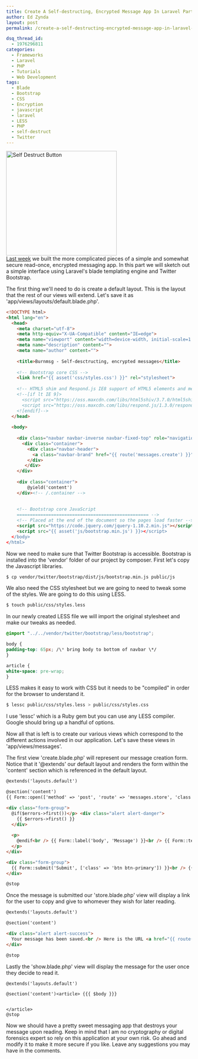 ```yaml
---
title: Create A Self-destructing, Encrypted Message App In Laravel Part 2
author: Ed Zynda
layout: post
permalink: /create-a-self-destructing-encrypted-message-app-in-laravel-part-2/

dsq_thread_id:
  - 1976296811
categories:
  - Frameworks
  - Laravel
  - PHP
  - Tutorials
  - Web Development
tags:
  - Blade
  - Bootstrap
  - CSS
  - Encryption
  - javascript
  - laravel
  - LESS
  - PHP
  - self-destruct
  - Twitter
---
```

[<img src="http://www.edzynda.com/media/self-destruct-button-300x284.jpg" alt="Self Destruct Button" width="300" height="284" class="alignright size-medium wp-image-570" />][1]  
<a href="http://www.edzynda.com/create-a-self-destructing-encrypted-message-app-in-laravel-part-1/" title="Create A Self-destructing, Encrypted Message App In Laravel Part 1" target="_blank">Last week</a> we built the more complicated pieces of a simple and somewhat secure read-once, encrypted messaging app. In this part we will sketch out a simple interface using Laravel's blade templating engine and Twitter Bootstrap.

The first thing we'll need to do is create a default layout. This is the layout that the rest of our views will extend. Let's save it as 'app/views/layouts/default.blade.php'.

```html
<!DOCTYPE html>
<html lang="en">
  <head>
    <meta charset="utf-8">
    <meta http-equiv="X-UA-Compatible" content="IE=edge">
    <meta name="viewport" content="width=device-width, initial-scale=1.0">
    <meta name="description" content="">
    <meta name="author" content="">
 
    <title>Burnmsg - Self-desctructing, encrypted messages</title>
 
    <!-- Bootstrap core CSS -->
    <link href="{{ asset('css/styles.css') }}" rel="stylesheet">
 
    <!-- HTML5 shim and Respond.js IE8 support of HTML5 elements and media queries -->
    <!--[if lt IE 9]>
      <script src="https://oss.maxcdn.com/libs/html5shiv/3.7.0/html5shiv.js"></script>
      <script src="https://oss.maxcdn.com/libs/respond.js/1.3.0/respond.min.js"></script>
    <![endif]-->
  </head>
 
  <body>
 
    <div class="navbar navbar-inverse navbar-fixed-top" role="navigation">
      <div class="container">
        <div class="navbar-header">
          <a class="navbar-brand" href="{{ route('messages.create') }}">Burnmsg</a>
        </div>
       </div>
    </div>
 
    <div class="container">
        @yield('content')
    </div><!-- /.container -->
 
 
    <!-- Bootstrap core JavaScript
    ================================================== -->
    <!-- Placed at the end of the document so the pages load faster -->
    <script src="https://code.jquery.com/jquery-1.10.2.min.js"></script>
    <script src="{{ asset('js/bootstrap.min.js') }}></script>
  </body>
</html>
```

Now we need to make sure that Twitter Bootstrap is accessible. Bootstrap is installed into the 'vendor' folder of our project by composer. First let's copy the Javascript libraries.

```bash  
$ cp vendor/twitter/bootstrap/dist/js/bootstrap.min.js public/js  
```

We also need the CSS stylesheet but we are going to need to tweak some of the styles. We are going to do this using LESS.

```bash  
$ touch public/css/styles.less  
```

In our newly created LESS file we will import the original stylesheet and make our tweaks as needed.

```css  
@import "../../vendor/twitter/bootstrap/less/bootstrap";

body {  
padding-top: 65px; /\* bring body to bottom of navbar \*/  
}

article {  
white-space: pre-wrap;  
}  
```

LESS makes it easy to work with CSS but it needs to be "compiled" in order for the browser to understand it.

```bash
$ lessc public/css/styles.less > public/css/styles.css  
```

I use 'lessc' which is a Ruby gem but you can use any LESS compiler. Google should bring up a handful of options.

Now all that is left is to create our various views which correspond to the different actions involved in our application. Let's save these views in 'app/views/messages'.

The first view 'create.blade.php' will represent our message creation form. Notice that it '@extends' our default layout and renders the form within the 'content' section which is referenced in the default layout.

```html  
@extends('layouts.default')

@section('content')  
{{ Form::open(['method' => 'post', 'route' => 'messages.store', 'class' => 'form']) }}

<div class="form-group">
  @if($errors->first())</p> <div class="alert alert-danger">
    {{ $errors->first() }}
  </div>
  
  <p>
    @endif<br /> {{ Form::label('body', 'Message') }}<br /> {{ Form::textarea('body', null, ['class' => 'form-control']) }}
  </p>
</div>

<div class="form-group">
  {{ Form::submit('Submit', ['class' => 'btn btn-primary']) }}<br /> {{ Form::close() }}
</div>

@stop  
```

Once the message is submitted our 'store.blade.php' view will display a link for the user to copy and give to whomever they wish for later reading.

```html 
@extends('layouts.default')

@section('content')

<div class="alert alert-success">
  Your message has been saved.<br /> Here is the URL <a href="{{ route('messages.show', [$url, $key]) }}">{{ route('messages.show', [$url, $key]) }}</a>
</div>

@stop  
```

Lastly the 'show.blade.php' view will display the message for the user once they decide to read it.

```  
@extends('layouts.default')

@section('content')<article> {{{ $body }}}

  
</article> 
@stop  
```

Now we should have a pretty sweet messaging app that destroys your message upon reading. Keep in mind that I am no cryptography or digital forensics expert so rely on this application at your own risk. Go ahead and modify it to make it more secure if you like. Leave any suggestions you may have in the comments.

 [1]: http://www.edzynda.com/media/self-destruct-button.jpg